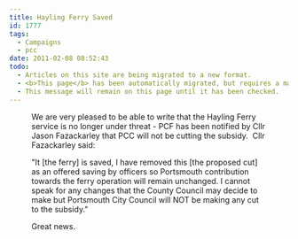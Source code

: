 ```yaml
---
title: Hayling Ferry Saved
id: 1777
tags:
  - Campaigns
  - pcc
date: 2011-02-08 08:52:43
todo:
  - Articles on this site are being migrated to a new format.
  - <b>This page</b> has been automatically migrated, but requires a manual check-&amp;-tune to ensure the format and links all work as expected.
  - This message will remain on this page until it has been checked.
---
```


<figure id="attachment_1778" align="alignleft" width="300" caption="A new day for the Hayling Ferry"][![A new day for the Hayling Ferry](http://www.pompeybug.co.uk/wp-content/uploads/2011/02/DSC01963-300x224.jpg "A new day for the Hayling Ferry")](http://www.pompeybug.co.uk/wp-content/uploads/2011/02/DSC01963.jpg)</figure>

We are very pleased to be able to write that the Hayling Ferry service is no longer under threat - PCF has been notified by Cllr Jason Fazackarley that PCC will not be cutting the subsidy.  Cllr Fazackarley said:

"It [the ferry] is saved, I have removed this [the proposed cut] as an offered saving by officers so Portsmouth contribution towards the ferry operation will remain unchanged. I cannot speak for any changes that the County Council may decide to make but Portsmouth City Council will NOT be making any cut to the subsidy."

Great news.